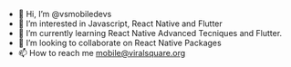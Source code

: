 - 👋 Hi, I’m @vsmobiledevs
- 👀 I’m interested in Javascript, React Native and Flutter
- 🌱 I’m currently learning React Native Advanced Tecniques and Flutter.
- 💞️ I’m looking to collaborate on React Native Packages
- 📫 How to reach me mobile@viralsquare.org
